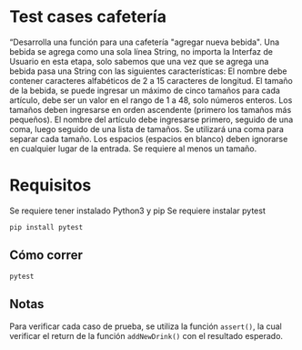 # Test cases cafetería

“Desarrolla una función para una cafetería "agregar nueva bebida". Una bebida se agrega como una sola línea String, no importa la Interfaz de Usuario en esta etapa, solo sabemos que una vez que se agrega una bebida pasa una String con las siguientes características: El nombre debe contener caracteres alfabéticos de 2 a 15 caracteres de longitud. El tamaño de la bebida, se puede ingresar un máximo de cinco tamaños para cada artículo, debe ser un valor en el rango de 1 a 48, solo números enteros. Los tamaños deben ingresarse en orden ascendente (primero los tamaños más pequeños). El nombre del artículo debe ingresarse primero, seguido de una coma, luego seguido de una lista de tamaños. Se utilizará una coma para separar cada tamaño. Los espacios (espacios en blanco) deben ignorarse en cualquier lugar de la entrada. Se requiere al menos un tamaño.

# Requisitos

Se requiere tener instalado Python3 y pip
Se requiere instalar pytest

    pip install pytest

## Cómo correr

    pytest

## Notas

Para verificar cada caso de prueba, se utiliza la función `assert()`, la cual verificar el return de la función `addNewDrink()` con el resultado esperado.

